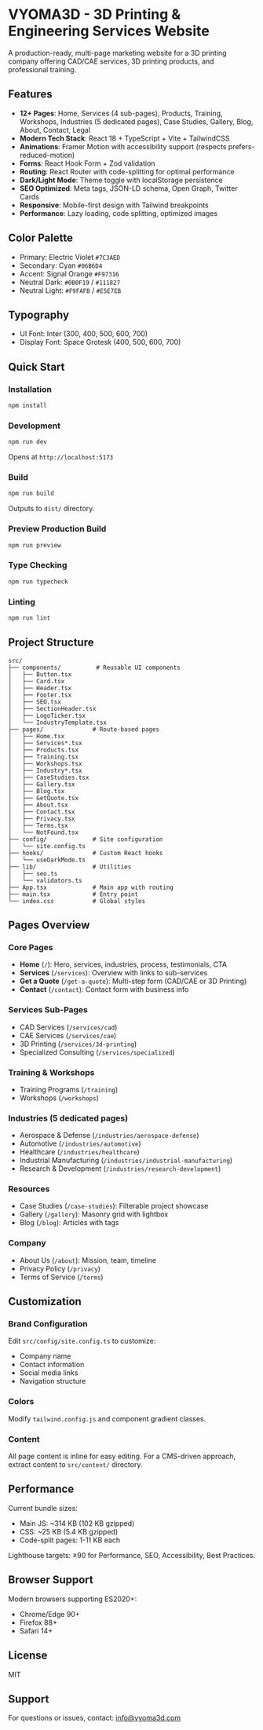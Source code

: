 # VYOMA3D - 3D Printing & Engineering Services Website

A production-ready, multi-page marketing website for a 3D printing company offering CAD/CAE services, 3D printing products, and professional training.

## Features

- **12+ Pages**: Home, Services (4 sub-pages), Products, Training, Workshops, Industries (5 dedicated pages), Case Studies, Gallery, Blog, About, Contact, Legal
- **Modern Tech Stack**: React 18 + TypeScript + Vite + TailwindCSS
- **Animations**: Framer Motion with accessibility support (respects prefers-reduced-motion)
- **Forms**: React Hook Form + Zod validation
- **Routing**: React Router with code-splitting for optimal performance
- **Dark/Light Mode**: Theme toggle with localStorage persistence
- **SEO Optimized**: Meta tags, JSON-LD schema, Open Graph, Twitter Cards
- **Responsive**: Mobile-first design with Tailwind breakpoints
- **Performance**: Lazy loading, code splitting, optimized images

## Color Palette

- Primary: Electric Violet `#7C3AED`
- Secondary: Cyan `#06B6D4`
- Accent: Signal Orange `#F97316`
- Neutral Dark: `#0B0F19` / `#111827`
- Neutral Light: `#F9FAFB` / `#E5E7EB`

## Typography

- UI Font: Inter (300, 400, 500, 600, 700)
- Display Font: Space Grotesk (400, 500, 600, 700)

## Quick Start

### Installation

```bash
npm install
```

### Development

```bash
npm run dev
```

Opens at `http://localhost:5173`

### Build

```bash
npm run build
```

Outputs to `dist/` directory.

### Preview Production Build

```bash
npm run preview
```

### Type Checking

```bash
npm run typecheck
```

### Linting

```bash
npm run lint
```

## Project Structure

```
src/
├── components/          # Reusable UI components
│   ├── Button.tsx
│   ├── Card.tsx
│   ├── Header.tsx
│   ├── Footer.tsx
│   ├── SEO.tsx
│   ├── SectionHeader.tsx
│   ├── LogoTicker.tsx
│   └── IndustryTemplate.tsx
├── pages/              # Route-based pages
│   ├── Home.tsx
│   ├── Services*.tsx
│   ├── Products.tsx
│   ├── Training.tsx
│   ├── Workshops.tsx
│   ├── Industry*.tsx
│   ├── CaseStudies.tsx
│   ├── Gallery.tsx
│   ├── Blog.tsx
│   ├── GetQuote.tsx
│   ├── About.tsx
│   ├── Contact.tsx
│   ├── Privacy.tsx
│   ├── Terms.tsx
│   └── NotFound.tsx
├── config/             # Site configuration
│   └── site.config.ts
├── hooks/              # Custom React hooks
│   └── useDarkMode.ts
├── lib/                # Utilities
│   ├── seo.ts
│   └── validators.ts
├── App.tsx             # Main app with routing
├── main.tsx            # Entry point
└── index.css           # Global styles
```

## Pages Overview

### Core Pages
- **Home** (`/`): Hero, services, industries, process, testimonials, CTA
- **Services** (`/services`): Overview with links to sub-services
- **Get a Quote** (`/get-a-quote`): Multi-step form (CAD/CAE or 3D Printing)
- **Contact** (`/contact`): Contact form with business info

### Services Sub-Pages
- CAD Services (`/services/cad`)
- CAE Services (`/services/cae`)
- 3D Printing (`/services/3d-printing`)
- Specialized Consulting (`/services/specialized`)

### Training & Workshops
- Training Programs (`/training`)
- Workshops (`/workshops`)

### Industries (5 dedicated pages)
- Aerospace & Defense (`/industries/aerospace-defense`)
- Automotive (`/industries/automotive`)
- Healthcare (`/industries/healthcare`)
- Industrial Manufacturing (`/industries/industrial-manufacturing`)
- Research & Development (`/industries/research-development`)

### Resources
- Case Studies (`/case-studies`): Filterable project showcase
- Gallery (`/gallery`): Masonry grid with lightbox
- Blog (`/blog`): Articles with tags

### Company
- About Us (`/about`): Mission, team, timeline
- Privacy Policy (`/privacy`)
- Terms of Service (`/terms`)

## Customization

### Brand Configuration

Edit `src/config/site.config.ts` to customize:
- Company name
- Contact information
- Social media links
- Navigation structure

### Colors

Modify `tailwind.config.js` and component gradient classes.

### Content

All page content is inline for easy editing. For a CMS-driven approach, extract content to `src/content/` directory.

## Performance

Current bundle sizes:
- Main JS: ~314 KB (102 KB gzipped)
- CSS: ~25 KB (5.4 KB gzipped)
- Code-split pages: 1-11 KB each

Lighthouse targets: ≥90 for Performance, SEO, Accessibility, Best Practices.

## Browser Support

Modern browsers supporting ES2020+:
- Chrome/Edge 90+
- Firefox 88+
- Safari 14+

## License

MIT

## Support

For questions or issues, contact: info@vyoma3d.com
